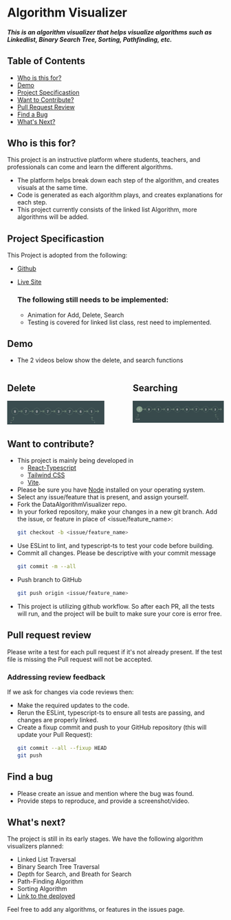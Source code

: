 # Algorithm Visualizer

##### This is an algorithm visualizer that helps visualize algorithms such as Linkedlist, Binary Search Tree, Sorting, Pathfinding, etc.

## Table of Contents

- [Who is this for?](#who-is-this-for)
- [Demo](#demo)
- [Project Specificastion](#project-specificastion)
- [Want to Contribute?](#want-to-contribute)
- [Pull Request Review](#pull-request-review)
- [Find a Bug](#find-a-bug)
- [What's Next?](#whats-next)

## Who is this for?

This project is an instructive platform where students, teachers, and professionals can come and learn the different algorithms.

- The platform helps break down each step of the algorithm, and creates visuals at the same time.
- Code is generated as each algorithm plays, and creates explanations for each step.
- This project currently consists of the linked list Algorithm, more algorithms will be added.

## Project Specificastion

This Project is adopted from the following:

- [Github](https://github.com/nh124/DataAlgorithmVisualizer)
- [Live Site](https://nh124.github.io/DataAlgorithmVisualizer/)

  ### The following still needs to be implemented:

  - Animation for Add, Delete, Search
  - Testing is covered for linked list class, rest need to implemented.

## Demo

- The 2 videos below show the delete, and search functions
<div style="display: flex;">
  <div style="margin-right: 10px;">
    <h2>Delete</h2>
    <img src="./src/assets/Delete.gif" width="80%" />
  </div>
  <div>
    <h2>Searching</h2>
    <img src="./src/assets/Search.gif" width="100%" />
  </div>
</div>

## Want to contribute?

- This project is mainly being developed in
  - [React-Typescript](https://www.typescriptlang.org/docs/handbook/react.html)
  - [Tailwind CSS](https://tailwindcss.com/)
  - [Vite](https://vitejs.dev/).
- Please be sure you have [Node](https://nodejs.org/en) installed on your operating system.
- Select any issue/feature that is present, and assign yourself.
- Fork the DataAlgorithmVisualizer repo.
- In your forked repository, make your changes in a new git branch. Add the issue, or feature in place of <issue/feature_name>:
  ```bash
  git checkout -b <issue/feature_name>
  ```
- Use ESLint to lint, and typescript-ts to test your code before building.
- Commit all changes. Please be descriptive with your commit message
  ```bash
  git commit -m --all
  ```
- Push branch to GitHub
  ```bash
  git push origin <issue/feature_name>
  ```
- This project is utilizing github workflow. So after each PR, all the tests will run, and the project will be built to make sure your core is error free.

## Pull request review

Please write a test for each pull request if it's not already present. If the test file is missing the Pull request will not be accepted.

### Addressing review feedback

If we ask for changes via code reviews then:

- Make the required updates to the code.
- Rerun the ESLint, typescript-ts to ensure all tests are passing, and changes are properly linked.
- Create a fixup commit and push to your GitHub repository (this will update your Pull Request):
  ```bash
  git commit --all --fixup HEAD
  git push
  ```

## Find a bug

- Please create an issue and mention where the bug was found.
- Provide steps to reproduce, and provide a screenshot/video.

## What's next?

The project is still in its early stages. We have the following algorithm visualizers planned:

- Linked List Traversal
- Binary Search Tree Traversal
- Depth for Search, and Breath for Search
- Path-Finding Algorithm
- Sorting Algorithm
- [Link to the deployed](https://nh124.github.io/AlgorithmVisualizer/)

Feel free to add any algorithms, or features in the issues page.
